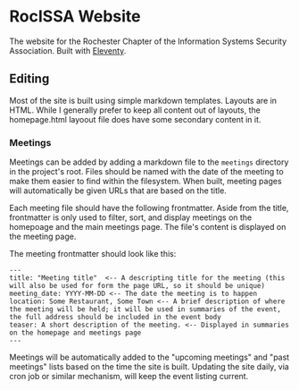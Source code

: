 # RocISSA Website

The website for the Rochester Chapter of the Information Systems Security Association.  Built with [Eleventy](https://11ty.dev).

## Editing

Most of the site is built using simple markdown templates.  Layouts are in HTML.  While I generally prefer to keep all content out of layouts, the homepage.html layoout file does have some secondary content in it.

### Meetings

Meetings can be added by adding a markdown file to the `meetings` directory in the project's root.  Files should be named with the date of the meeting to make them easier to find within the filesystem.  When built, meeting pages will automatically be given URLs that are based on the title.

Each meeting file should have the following frontmatter.  Aside from the title, frontmatter is only used to filter, sort, and display meetings on the homepoage and the main meetings page.  The file's content is displayed on the meeting page.

The meeting frontmatter should look like this:

```
---
title: "Meeting title"  <-- A descripting title for the meeting (this will also be used for form the page URL, so it should be unique)
meeting_date: YYYY-MM-DD <-- The date the meeting is to happen
location: Some Restaurant, Some Town <-- A brief description of where the meeting will be held; it will be used in summaries of the event, the full address should be included in the event body
teaser: A short description of the meeting. <-- Displayed in summaries on the homepage and meetings page
---
```

Meetings will be automatically added to the "upcoming meetings" and "past meetings" lists based on the time the site is built.  Updating the site daily, via cron job or similar mechanism, will keep the event listing current.
